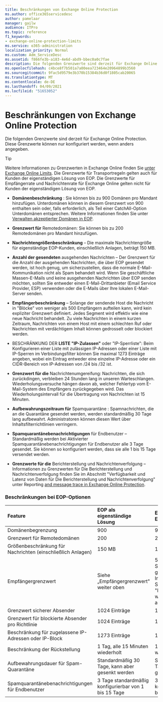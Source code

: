```yaml
---
title: Beschränkungen von Exchange Online Protection
ms.author: office365servicedesc
author: pamelaar
manager: gailw
audience: ITPro
ms.topic: reference
f1_keywords:
- exchange-online-protection-limits
ms.service: o365-administration
localization_priority: Normal
ms.custom: Adm_ServiceDesc
ms.assetid: f866fe3b-a183-4e6d-abd9-bbec0a0c7fae
description: Die folgenden Grenzwerte sind derzeit für Exchange Online Protection. Diese Grenzwerte können nur konfiguriert werden, wenn anders angegeben.
ms.openlocfilehash: c4bce8f7b501a7a00eea723464e20964899b3560
ms.sourcegitcommit: 9fac5d9579e3b370b15384b36d0f1805cab20065
ms.translationtype: MT
ms.contentlocale: de-DE
ms.lasthandoff: 04/09/2021
ms.locfileid: "51653052"
---
```

# <a name="exchange-online-protection-limits"></a>Beschränkungen von Exchange Online Protection

Die folgenden Grenzwerte sind derzeit für Exchange Online Protection. Diese Grenzwerte können nur konfiguriert werden, wenn anders angegeben. 
  
> [!TIP]
> Weitere Informationen zu Grenzwerten in Exchange Online finden Sie [unter Exchange Online Limits](../exchange-online-service-description/exchange-online-limits.md). Die Grenzwerte für Transportregeln gelten auch für Kunden der eigenständigen Lösung von EOP. Die Grenzwerte für Empfängerrate und Nachrichtenrate für Exchange Online gelten nicht für Kunden der eigenständigen Lösung von EOP. 
  
- **Domänenbeschränkung** : Sie können bis zu 900 Domänen pro Mandant hinzufügen. Unterdomänen können in diesem Grenzwert von 900 enthalten sein oder, falls erforderlich, als Teil einer CatchAll-Option Unterdomänen entsprechen. Weitere Informationen finden Sie unter [Verwalten akzeptierter Domänen in EOP](/microsoft-365/security/office-365-security/exchange-online-protection-overview).

- **Grenzwert für** Remotedomänen: Sie können bis zu 200 Remotedomänen pro Mandant hinzufügen.
    
- **Nachrichtengrößenbeschränkung** – Die maximale Nachrichtengröße für eigenständige EOP-Kunden, einschließlich Anlagen, beträgt 150 MB. 
    
- **Anzahl der gesendeten** ausgehenden Nachrichten – Der Grenzwert für die Anzahl der ausgehenden Nachrichten, die über EOP gesendet werden, ist hoch genug, um sicherzustellen, dass die normale E-Mail-Kommunikation nicht als Spam behandelt wird. Wenn Sie geschäftliche Massen-E-Mails und keine ausgehenden Nachrichten über EOP senden möchten, sollten Sie entweder einen E-Mail-Drittanbieter (Email Service Provider, ESP) verwenden oder die E-Mails über Ihre lokalen E-Mail-Server senden. 
    
- **Empfängerbeschränkung** – Solange der sendende Host die Nachricht in "Blöcke" von weniger als 500 Empfängern aufteilen kann, wird kein expliziter Grenzwert definiert. Jedes Segment wird effektiv wie eine neue Nachricht behandelt. Zu viele Nachrichten in einem kurzen Zeitraum, Nachrichten von einem Host mit einem schlechten Ruf oder Nachrichten mit verdächtigem Inhalt können gedrosselt oder blockiert werden. 
    
- BESCHRÄNKUNG DER **LISTE "IP-Zulassen"** oder "IP-Sperrliste": Beim Konfigurieren einer Liste mit zulässigen IP-Adressen oder einer Liste mit IP-Sperren im Verbindungsfilter können Sie maximal 1273 Einträge angeben, wobei ein Eintrag entweder eine einzelne IP-Adresse oder ein CIDR-Bereich von IP-Adressen von /24 bis /32 ist. 
    
- **Grenzwert für die** Nachrichtenumgereifung: Nachrichten, die sich zurückdingen, verbleiben 24 Stunden lang in unseren Warteschlangen. Wiederholungsversuche hängen davon ab, welcher Fehlertyp vom E-Mail-System des Empfängers zurückgegeben wird. Das Wiederholungsintervall für die Übertragung von Nachrichten ist 15 Minuten. 
    
- **Aufbewahrungszeitraum für** Spamquarantäne : Spamnachrichten, die an die Quarantäne gesendet werden, werden standardmäßig 30 Tage lang aufbewahrt. Administratoren können diesen Wert über Inhaltsfilterrichtlinien verringern. 
    
- **Spamquarantänebenachrichtigungen** für Endbenutzer – Standardmäßig werden bei Aktivierter Spamquarantänebenachrichtigungen für Endbenutzer alle 3 Tage gesendet. Sie können so konfiguriert werden, dass sie alle 1 bis 15 Tage versendet werden. 
    
- **Grenzwerte für die** Berichterstellung und Nachrichtenverfolgung – Informationen zu Grenzwerten für Die Berichterstellung und Nachrichtenverfolgung finden Sie im Abschnitt "Verfügbarkeit und Latenz von Daten für Die Berichterstellung und Nachrichtenverfolgung" unter Reporting [and message trace in Exchange Online Protection](/microsoft-365/security/office-365-security/reporting-and-message-trace-in-exchange-online-protection).
    
### <a name="limits-across-eop-options"></a>Beschränkungen bei EOP-Optionen

| Feature | EOP als eigenständige Lösung | EOP-Funktionen in Exchange Online | Exchange Enterprise CAL mit Diensten |
|:-----|:-----|:-----|:-----|
|Domänenbegrenzung  <br/> |900  <br/> |900  <br/> |900  <br/> |
|Grenzwert für Remotedomänen  <br/> |200  <br/> |200  <br/> |200  <br/> |
|Größenbeschränkung für Nachrichten (einschließlich Anlagen)  <br/> |150 MB  <br/> |150 MB  <br/> |150 MB  <br/> |
|Empfängergrenzwert  <br/> |Siehe „Empfängergrenzwert" weiter oben  <br/> |500 Empfänger beim Senden von einem gehosteten Postfach; Informationen finden Sie unter "Empfängergrenzwert" weiter oben bei anderen Szenarien  <br/> |Siehe „Empfängergrenzwert" weiter oben  <br/> |
|Grenzwert sicherer Absender  <br/> |1024 Einträge  <br/> |1024 Einträge  <br/> ||
|Grenzwert für blockierte Absender pro Richtlinie  <br/> |1024 Einträge  <br/> |1024 Einträge  <br/> ||
|Beschränkung für zugelassene IP-Adressen oder IP-Block  <br/> |1273 Einträge  <br/> |1273 Einträge  <br/> |1273 Einträge  <br/> |
|Beschränkung der Rückstellung  <br/> |1 Tag, alle 15 Minuten wiederholt  <br/> |1 Tag, alle 15 Minuten wiederholt  <br/> |1 Tag, alle 15 Minuten wiederholt  <br/> |
|Aufbewahrungsdauer für Spam-Quarantäne  <br/> |Standardmäßig 30 Tage, kann aber gesenkt werden  <br/> |Standardmäßig 30 Tage, kann aber gesenkt werden  <br/> |Standardmäßig 30 Tage, kann aber gesenkt werden  <br/> |
|Spamquarantänebenachrichtigungen für Endbenutzer  <br/> |3 Tage standardmäßig konfigurierbar von 1 bis 15 Tage  <br/> |3 Tage standardmäßig konfigurierbar von 1 bis 15 Tage  <br/> |3 Tage standardmäßig konfigurierbar von 1 bis 15 Tage  <br/> |
